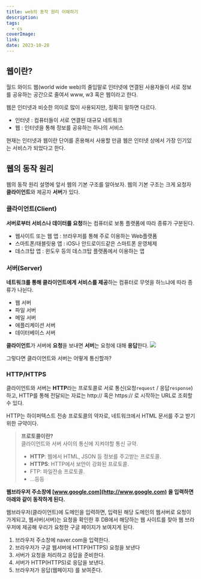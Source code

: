 ```yaml
---
title: web의 동작 원리 이해하기
description:
tags: 
  - cs
coverImage:
link:
date: 2023-10-28
---
```



## 웹이란?

월드 와이드 웹(world wide web)의 줄임말로 인터넷에 연결된 사용자들이 서로 정보를 공유하는 공간으로
줄여서 www, w3 혹은 웹이라고 한다.

웹은 인터넷과 비슷한 의미로 많이 사용되지만, 정확히 말하면 다르다.

- 인터넷 : 컴퓨터들이 서로 연결된 대규모 네트워크
- 웹 : 인터넷을 통해 정보를 공유하는 하나의 서비스

현재는 인터넷과 웹이란 단어를 혼용해서 사용할 만큼 웹은 인터넷 상에서 가장 인기있는 서비스가 되었다고 한다.

## 웹의 동작 원리

웹의 동작 원리 설명에 앞서 웹의 기본 구조를 알아보자.
웹의 기본 구조는 크게 요청자 **클라이언트**와 제공자 **서버**가 있다.

### **클라이언트(Client)**

**서버로부터 서비스나 데이터를 요청**하는 컴퓨터로 보통 플랫폼에 따라 종류가 구분된다.

- 웹사이트 또는 웹 앱 : 브라우저를 통해 주로 이용하는 Web플랫폼
- 스마트폰/태블릿용 앱 : iOS나 안드로이드같은 스마트폰 운영체제
- 데스크탑 앱 : 윈도우 등의 데스크탑 플랫폼에서 이용하는 앱

### **서버(Server)**

**네트워크를 통해 클라이언트에게 서비스를 제공**하는 컴퓨터로 무엇을 하느냐에 따라 종류가 나뉜다.

- 웹 서버
- 파일 서버
- 메일 서버
- 애플리케이션 서버
- 데이터베이스 서버

**클라이언트**가 서버에 **요청**을 보내면 **서버**는 요청에 대해 **응답**한다.
![](https://velog.velcdn.com/images/sy03549/post/efe2e51a-0b80-46f5-b8c3-76e1c2a2625a/image.png)


그렇다면 클라이언트와 서버는 어떻게 통신할까?

### HTTP/HTTPS

클라이언트와 서버는 **HTTP**라는 프로토콜로 서로 통신(요청`request` / 응답`response`)하고,
HTTP를 통해 전달되는 자료는 http:// 혹은 https:// 로 시작하는 URL로 조회할 수 있다.

HTTP는 하이퍼텍스트 전송 프로토콜의 약자로, 네트워크에서 HTML 문서를 주고 받기 위한 규약이다.


> **프로토콜이란?**  
> 클라이언트와 서버 사이의 통신에 지켜야할 통신 규약.   
> - **HTTP**: 웹에서 HTML, JSON 등 정보를 주고받는 프로토콜.  
> - **HTTPS**: HTTP에서 보안이 강화된 프로토콜.  
> - FTP: 파일전송 프로토콜.  
> - …등등

**웹브라우저 주소창에 [www.google.com](http://www.google.com) 을 입력하면 아래와 같이 동작하게 된다.**

웹브라우저(클라이언트)에 도메인을 입력하면, 입력된 해당 도메인의 웹서버로 요청이 가게되고,
웹서버(서버)는 요청을 확인한 후 DB에서 해당하는 웹 사이트를 찾아 웹 브라우저에 제공해 우리가 요청한 구글 페이지가 보여지게 된다.

1. 브라우저 주소창에 naver.com을 입력한다.
2. 브라우저가 구글 웹서버에 HTTP(HTTPS) 요청을 보낸다
3. 서버가 요청을 처리하고 응답을 준비한다.
4. 서버가 HTTP(HTTPS)로 응답을 보낸다.
5. 브라우저가 응답(웹페이지) 를 보여준다.